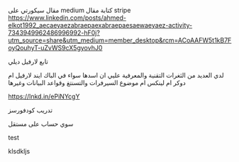 مقال سيكورتي على medium
كتابة مقال stripe
https://www.linkedin.com/posts/ahmed-elkot1992_aecaeyaezabraepaexabraepaesaewaeyaez-activity-7343949962486996992-hF0j?utm_source=share&utm_medium=member_desktop&rcm=ACoAAFW5t1kB7FoyQouhyT-uZvWS9cX5gyovhJ0

تابع لارفيل ديلي

لدي العديد من الثغرات التقنية والمعرفية عليي ان اسدها سواء في الباك ايند لارفيل ام دوكر ام لينكس ام موضوع السيرفرات والتسنتغ وقواعد البيانات وغيرها

https://lnkd.in/ePiNYcgY

تدريب كودفورسز

سوي حساب على مستقل

test

klsdkljs
